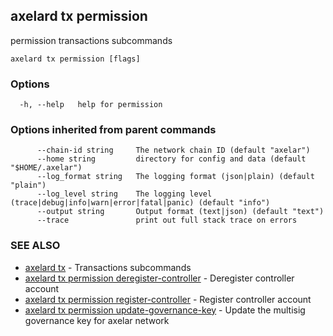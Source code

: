 ## axelard tx permission

permission transactions subcommands

```
axelard tx permission [flags]
```

### Options

```
  -h, --help   help for permission
```

### Options inherited from parent commands

```
      --chain-id string     The network chain ID (default "axelar")
      --home string         directory for config and data (default "$HOME/.axelar")
      --log_format string   The logging format (json|plain) (default "plain")
      --log_level string    The logging level (trace|debug|info|warn|error|fatal|panic) (default "info")
      --output string       Output format (text|json) (default "text")
      --trace               print out full stack trace on errors
```

### SEE ALSO

* [axelard tx](axelard_tx.md)	 - Transactions subcommands
* [axelard tx permission deregister-controller](axelard_tx_permission_deregister-controller.md)	 - Deregister controller account
* [axelard tx permission register-controller](axelard_tx_permission_register-controller.md)	 - Register controller account
* [axelard tx permission update-governance-key](axelard_tx_permission_update-governance-key.md)	 - Update the multisig governance key for axelar network

